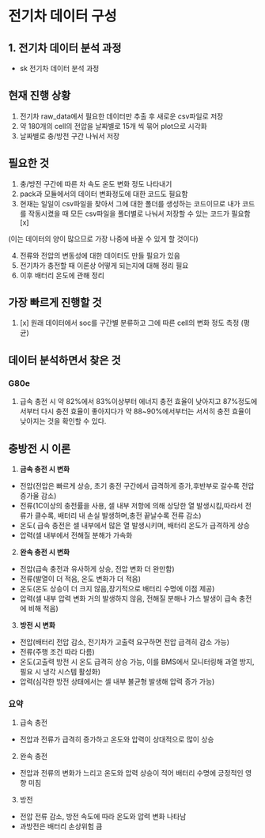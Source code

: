 # 전기차 데이터 구성
## 1. 전기차 데이터 분석 과정
- sk 전기차 데이터 분석 과정

## 현재 진행 상황
1. 전기차 raw_data에서 필요한 데이터만 추출 후 새로운 csv파일로 저장
2. 약 180개의 cell의 전압을 날짜별로 15개 씩 묶어 plot으로 시각화
3. 날짜별로 충/방전 구간 나눠서 저장

## 필요한 것
1. 충/방전 구간에 따른 차 속도 온도 변화 정도 나타내기
2. pack과 모듈에서의 데이터 변화정도에 대한 코드도 필요함
3. 현재는 일일이 csv파일을 찾아서 그에 대한 폴더를 생성하는 코드이므로 내가 코드를 작동시켰을 때 모든 csv파일을 폴더별로 나눠서 저장할 수 있는 코드가 필요함 [x]

 (이는 데이터의 양이 많으므로 가장 나중에 바꿀 수 있게 할 것이다)

4. 전류와 전압의 변동성에 대한 데이터도 만들 필요가 있음
5. 전기차가 충전할 때 이론상 어떻게 되는지에 대해 정리 필요
6. 이후 배터리 온도에 관해 정리

## 가장 빠르게 진행할 것
1. [x] 원래 데이터에서 soc를 구간별 분류하고 그에 따른 cell의 변화 정도 측정 (평균)
## 데이터 분석하면서 찾은 것
### G80e
1. 급속 충전 시 약 82%에서 83%이상부터 에너지 충전 효율이 낮아지고 87%정도에서부터 다시 충전 효율이 좋아지다가 약 88~90%에서부터는 서서히 충전 효율이 낮아지는 것을 확인할 수 있다.

## 충방전 시 이론
1. **금속 충전 시 변화**
- 전압(전압은 빠르게 상승, 초기 충전 구간에서 급격하게 증가,후반부로 갈수록 전압 증가율 감소)
- 전류(1C이상의 충전률을 사용, 셀 내부 저항에 의해 상당한 열 발생시킴,따라서 전류가 클수록, 배터리 내 손실 발생하며,충전 끝날수록 전류 감소)
- 온도( 급속 충전은 셀 내부에서 많은 열 발생시키며, 배터리 온도가 급격하게 상승
- 압력(셀 내부에서 전해질 분해가 가속화
2. **완속 충전 시 변화**
- 전압(급속 충전과 유사하게 상승, 전압 변화 더 완만함)
- 전류(발열이 더 적음, 온도 변화가 더 적음)
- 온도(온도 상승이 더 크지 않음,장기적으로 배터리 수명에 이점 제공)
- 압력(셀 내부 압력 변화 거의 발생하지 않음, 전해질 분해나 가스 발생이 급속 충전에 비해 적음)
3. **방전 시 변화**
- 전압(배터리 전압 감소, 전기차가 고출력 요구하면 전압 급격히 감소 가능)
- 전류(주행 조건 따라 다름)
- 온도(고출력 방전 시 온도 급격히 상승 가능, 이를 BMS에서 모니터링해 과열 방지, 필요 시 냉각 시스템 활성화)
- 압력(심각한 방전 상태에서는 셀 내부 불균형 발생해 압력 증가 가능)

### 요약
1. 급속 충전
- 전압과 전류가 급격히 증가하고 온도와 압력이 상대적으로 많이 상승
2. 완속 충전
- 전압과 전류의 변화가 느리고 온도와 압력 상승이 적어 배터리 수명에 긍정적인 영향 미침
3. 방전
- 전압 전류 감소, 방전 속도에 따라 온도와 압력 변화 나타남
- 과방전은 배터리 손상위험 큼

